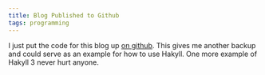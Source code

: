 ```yaml
---
title: Blog Published to Github
tags: programming
---
```


I just put the code for this blog up
[on github](https://github.com/travitch/blog).  This gives me another
backup and could serve as an example for how to use Hakyll.  One more
example of Hakyll 3 never hurt anyone.
